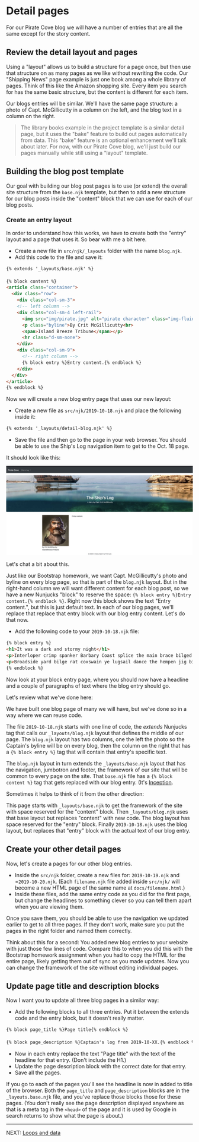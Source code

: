# Detail pages

For our Pirate Cove blog we will have a number of entries that are all the same except for the story content.

## Review the detail layout and pages

Using a "layout" allows us to build a structure for a page once, but then use that structure on as many pages as we like without rewriting the code. Our "Shipping News" page example is just one book among a whole library of pages. Think of this like the Amazon shopping site. Every item you search for has the same basic structure, but the content is different for each item.

Our blogs entries will be similar. We'll have the same page structure: a photo of Capt. McGillicutty in a column on the left, and the blog text in a column on the right.

> The library books example in the project template is a similar detail page, but it uses the "bake" feature to build out pages automatically from data. This "bake" feature is an optional enhancement we'll talk about later. For now, with our Pirate Cove blog, we'll just build our pages manually while still using a "layout" template.

## Building the blog post template

Our goal with building our blog post pages is to use (or extend) the overall site structure from the `base.njk` template, but then to add a new structure for our blog posts inside the "content" block that we can use for each of our blog posts.

### Create an entry layout

In order to understand how this works, we have to create both the "entry" layout and a page that uses it. So bear with me a bit here.

- Create a new file in `src/njk/_layouts` folder with the name `blog.njk`.
- Add this code to the file and save it:

```html
{% extends '_layouts/base.njk' %}

{% block content %}
<article class="container">
  <div class="row">
    <div class="col-sm-3">
    <!-- left column -->
    <div class="col-sm-4 left-rail">
      <img src="img/pirate.jpg" alt="pirate character" class="img-fluid">
      <p class="byline">By Crit McGillicutty<br>
      <span>Island Breeze Tribune</span></p>
      <hr class="d-sm-none">
    </div>
    <div class="col-sm-9">
      <!-- right column -->
      {% block entry %}Entry content.{% endblock %}
    </div>
  </div>
</article>
{% endblock %}
```

Now we will create a new blog entry page that uses our new layout:

- Create a new file as `src/njk/2019-10-18.njk` and place the following inside it:

```html
{% extends '_layouts/detail-blog.njk' %}
```

- Save the file and then go to the page in your web browser. You should be able to use the Ship's Log navigation item to get to the Oct. 18 page.

It should look like this:

![detail page](../images/static-detail-layout-begin.png)

Let's chat a bit about this.

Just like our Bootstrap homework, we want Capt. McGillicutty's photo and byline on every blog page, so that is part of the `blog.njk` layout. But in the right-hand column we will want different content for each blog post, so we have a new Nunjucks "block" to reserve the space: `{% block entry %}Entry content.{% endblock %}`. Right now this block shows the text "Entry content.", but this is just default text. In each of our blog pages, we'll replace that replace that entry block with our blog entry content. Let's do that now.

- Add the following code to your `2019-10-18.njk` file:

```html
{% block entry %}
<h1>It was a dark and stormy night</h1>
<p>Interloper crimp spanker Barbary Coast splice the main brace bilged on her anchor black spot chandler trysail salmagundi. Brigantine fire ship scallywag log squiffy bowsprit lateen sail American Main cog smartly. Dance the hempen jig bilge log galleon pirate yard list Barbary Coast Corsair run a rig.</p>
<p>Broadside yard bilge rat coxswain ye lugsail dance the hempen jig bilged on her anchor sheet spyglass. Capstan chase guns Privateer maroon haul wind Nelsons folly rum starboard shrouds killick. Weigh anchor quarterdeck ahoy mizzen killick grog driver spike list Nelsons folly.</p>
{% endblock %}
```

Now look at your block entry page, where you should now have a headline and a couple of paragraphs of text where the blog entry should go.

Let's review what we've done here:

We have built one blog page of many we will have, but we've done so in a way where we can reuse code.

The file `2019-10-18.njk` starts with one line of code, the _extends_ Nunjucks tag that calls our `_layouts/blog.njk` layout that defines the middle of our page. The `blog.njk` layout has two columns, one the left the photo so the Captain's byline will be on every blog, then the column on the right that has a `{% block entry %}` tag that will contain that entry's specific text.

 The `blog.njk` layout in turn extends the `_layouts/base.njk` layout that has the navigation, jumbotron and footer, the framework of our site that will be common to every page on the site. That `base.njk` file has a `{% block content %}` tag that gets replaced with our blog entry. (It's [Inception](https://media.giphy.com/media/3GuP496Wrkos8/source.gif).

Sometimes it helps to think of it from the other direction:

This page starts with `_layouts/base.njk` to get the framework of the site with space reserved for the "content" block. Then `_layouts/blog.njk` uses that base layout but replaces "content" with new code. The blog layout has space reserved for the "entry" block. Finally `2019-10-18.njk` uses the blog layout, but replaces that "entry" block with the actual text of our blog entry.

## Create your other detail pages

Now, let's create a pages for our other blog entries.

- Inside the `src/njk` folder, create a new files for: `2019-10-19.njk` and =`2019-10-20.njk`. (Each `filename.njk` file added inside `src/njk/` will become a new HTML page of the same name at `docs/filename.html`.)
- Inside these files, add the same entry code as you did for the first page, but change the headlines to something clever so you can tell them apart when you are viewing them.

Once you save them, you should be able to use the navigation we updated earlier to get to all three pages. If they don't work, make sure you put the pages in the right folder and named them correctly.

Think about this for a second: You added new blog entries to your website with just those few lines of code. Compare this to when you did this with the Bootstrap homework assignment when you had to copy the HTML for the entire page, likely getting them out of sync as you made updates. Now you can change the framework of the site without editing individual pages.

## Update page title and description blocks

Now I want you to update all three blog pages in a similar way:

- Add the following blocks to all three entries. Put it between the extends code and the entry block, but it doesn't really matter.

```html
{% block page_title %}Page title{% endblock %}

{% block page_description %}Captain's log from 2019-10-XX.{% endblock %}
```

- Now in each entry replace the text "Page title" with the text of the headline for that entry. (Don't include the H1.)
- Update the page description block with the correct date for that entry.
- Save all the pages.

If you go to each of the pages you'll see the headline is now in added to title of the browser. Both the `page_title` and `page_description` blocks are in the `_layouts.base.njk` file, and you've replace those blocks those for these pages. (You don't really see the page description displayed anywhere as that is a meta tag in the `<head>` of the page and it is used by Google in search returns to show what the page is about.)

---

NEXT: [Loops and data](static-04-loops.md)
